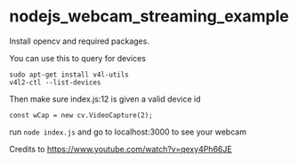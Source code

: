 # nodejs_webcam_streaming_example
Install opencv and required packages.

You can use this to query for devices
```
sudo apt-get install v4l-utils
v4l2-ctl --list-devices
```
Then make sure index.js:12 is given a valid device id
```
const wCap = new cv.VideoCapture(2);
```

run
```node index.js```
and go to localhost:3000 to see your webcam





Credits to https://www.youtube.com/watch?v=qexy4Ph66JE
